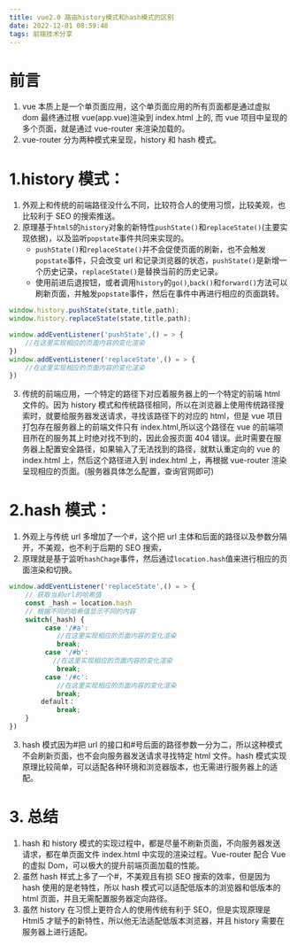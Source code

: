```yaml
---
title: vue2.0 路由history模式和hash模式的区别
date: 2022-12-01 08:59:48
tags: 前端技术分享
---
```


# 前言

1. vue 本质上是一个单页面应用，这个单页面应用的所有页面都是通过虚拟 dom 最终通过根 vue(app.vue)渲染到 index.html 上的, 而 vue 项目中呈现的多个页面，就是通过 vue-router 来渲染加载的。
2. vue-router 分为两种模式来呈现，history 和 hash 模式。

# 1.history 模式：

1. 外观上和传统的前端路径没什么不同，比较符合人的使用习惯，比较美观，也比较利于 SEO 的搜索推送。
2. 原理基于`html5`的`history`对象的新特性`pushState()`和`replaceState()`(主要实现依据)，以及监听`popstate`事件共同来实现的。
   - `pushState()`和`replaceState()`并不会促使页面的刷新，也不会触发`popstate`事件，只会改变 url 和记录浏览器的状态，`pushState()`是新增一个历史记录，`replaceState()`是替换当前的历史记录。
   - 使用前进后退按钮，或者调用`history`的`go()`,`back()`和`forward()`方法可以刷新页面，并触发`popstate`事件，然后在事件中再进行相应的页面跳转。

```js
window.history.pushState(state,title,path);
window.history.replaceState(state,title,path);

window.addEventListener('pushState',() = > {
    //在这里实现相应的页面内容的变化渲染
})
window.addEventListener('replaceState',() = > {
    //在这里实现相应的页面内容的变化渲染
})
```

3. 传统的前端应用，一个特定的路径下对应着服务器上的一个特定的前端 html 文件的。因为 history 模式和传统路径相同，所以在浏览器上使用传统路径搜索时，就要给服务器发送请求，寻找该路径下的对应的 html，但是 vue 项目打包存在服务器上的前端文件只有 index.html,所以这个路径在 vue 的前端项目所在的服务其上时绝对找不到的，因此会报页面 404 错误。此时需要在服务器上配置安全路径，如果输入了无法找到的路径，就默认重定向的 vue 的 index.html 上，然后这个路径进入到 index.html 上，再根据 vue-router 渲染呈现相应的页面。(服务器具体怎么配置，查询官网即可)

# 2.hash 模式：

1. 外观上与传统 url 多增加了一个#，这个把 url 主体和后面的路径以及参数分隔开，不美观，也不利于后期的 SEO 搜索，
2. 原理就是基于监听`hashChage`事件，然后通过`location.hash`值来进行相应的页面渲染和切换。

```js
window.addEventListener('replaceState',() = > {
    // 获取当前url的哈希值
    const _hash = location.hash
    // 根据不同的哈希值显示不同的内容
    switch(_hash) {
         case '/#a':
            //在这里实现相应的页面内容的变化渲染
            break;
         case '/#b':
           //在这里实现相应的页面内容的变化渲染
            break;
         case '/#c':
            //在这里实现相应的页面内容的变化渲染
            break;
        default：
            break;
    }
})
```

3.  hash 模式因为#把 url 的接口和#号后面的路径参数一分为二，所以这种模式不会刷新页面，也不会向服务器发送请求寻找特定 html 文件。hash 模式实现原理比较简单，可以适配各种环境和浏览器版本，也无需进行服务器上的适配。

# 3. 总结

1. hash 和 history 模式的实现过程中，都是尽量不刷新页面，不向服务器发送请求，都在单页面文件 index.html 中实现的渲染过程。Vue-router 配合 Vue 的虚拟 Dom，可以极大的提升前端页面加载的性能。
2. 虽然 hash 样式上多了一个#，不美观且有损 SEO 搜索的效率，但是因为 hash 使用的是老特性，所以 hash 模式可以适配低版本的浏览器和低版本的 html 页面，并且无需配置服务器定向路径。
3. 虽然 history 在习惯上更符合人的使用传统有利于 SEO，但是实现原理是 Html5 才赋予的新特性，所以他无法适配低版本浏览器，并且 history 需要在服务器上进行适配。
